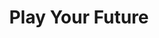 ---
layout: post
title: Play Your Future
thumb-jpg: /images/work-aegon.jpg
thumb-mp4: /images/work-aegon.mp4
year: 2012
agency: Momkai
role: Supporting Front End Developer
href: http://speeljetoekomst.nu
---